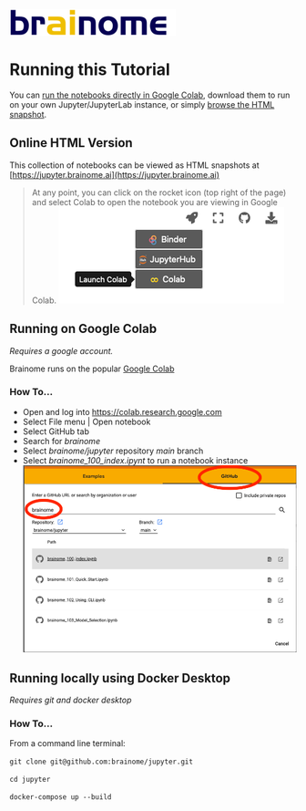 ![brainome logo](./images/brainome_logo.png)
# Running this Tutorial
You can [run the notebooks directly in Google Colab](https://colab.research.google.com/github/brainome/jupyter/blob/main/brainome_100_index.ipynb), download them to run on your own Jupyter/JupyterLab instance, or simply [browse the HTML snapshot](https://jupyter.brainome.ai).

## Online HTML Version
This collection of notebooks can be viewed as HTML snapshots at [https://jupyter.brainome.ai](https://jupyter.brainome.ai)

> At any point, you can click on the rocket icon (top right of the page) and select Colab to open the notebook you are viewing in Google Colab.
![launching colab](./images/launch_colab.png)

## Running on Google Colab
_Requires a google account._

Brainome runs on the popular [Google Colab](https://colab.research.google.com)

### How To...
* Open and log into https://colab.research.google.com
* Select File menu | Open notebook
* Select GitHub tab
* Search for _brainome_
* Select _brainome/jupyter_ repository _main_ branch
* Select _brainome_100_index.ipynt_ to run a notebook instance
![running on colab](./images/manual_open_colab.png)

## Running locally using Docker Desktop
_Requires git and docker desktop_
### How To...
From a command line terminal:

`git clone git@github.com:brainome/jupyter.git`

`cd jupyter`

`docker-compose up --build`
